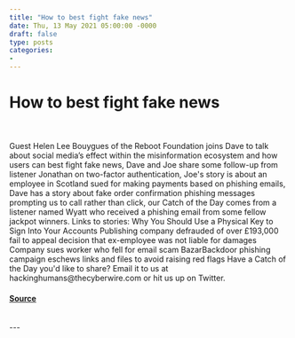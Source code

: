 ```yaml
---
title: "How to best fight fake news"
date: Thu, 13 May 2021 05:00:00 -0000
draft: false
type: posts
categories: 
- 
---
```

# How to best fight fake news

<br/>

<br/>
Guest Helen Lee Bouygues of the Reboot Foundation joins Dave to talk about social media’s effect within the misinformation ecosystem and how users can best fight fake news, Dave and Joe share some follow-up from listener Jonathan on two-factor authentication, Joe's story is about an employee in Scotland sued for making payments based on phishing emails, Dave has a story about fake order confirmation phishing messages prompting us to call rather than click, our Catch of the Day comes from a listener named Wyatt who received a phishing email from some fellow jackpot winners. Links to stories: Why You Should Use a Physical Key to Sign Into Your Accounts Publishing company defrauded of over £193,000 fail to appeal decision that ex-employee was not liable for damages Company sues worker who fell for email scam BazarBackdoor phishing campaign eschews links and files to avoid raising red flags Have a Catch of the Day you'd like to share? Email it to us at hackinghumans@thecyberwire.com or hit us up on Twitter.

#### [Source](https://thecyberwire.com/podcasts/hacking-humans/147/notes)

<br/>
---
